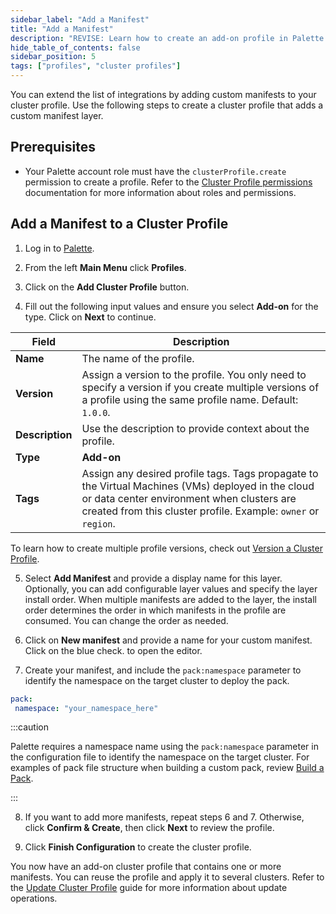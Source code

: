 ```yaml
---
sidebar_label: "Add a Manifest"
title: "Add a Manifest"
description: "REVISE: Learn how to create an add-on profile in Palette."
hide_table_of_contents: false
sidebar_position: 5
tags: ["profiles", "cluster profiles"]
---
```




You can extend the list of integrations by adding custom manifests to your cluster profile. Use the following steps to create a cluster profile that adds a custom manifest layer.

## Prerequisites

- Your Palette account role must have the `clusterProfile.create` permission to create a profile. Refer to the [Cluster Profile permissions](../../../../user-management/palette-rbac/project-scope-roles-permissions.md) documentation for more information about roles and permissions.

## Add a Manifest to a Cluster Profile 

1. Log in to [Palette](https://console.spectrocloud.com/).

2. From the left **Main Menu** click **Profiles**.

3. Click on the **Add Cluster Profile** button. 

4. Fill out the following input values and ensure you select **Add-on** for the type. Click on **Next** to continue.

  | **Field** | **Description** |
  |-----------|-----------------|
  |**Name**| The name of the profile. |
  |**Version**| Assign a version to the profile. You only need to specify a version if you create multiple versions of a profile using the same profile name. Default: `1.0.0`. |
  |**Description**| Use the description to provide context about the profile. |
  |**Type**| **Add-on** |
  |**Tags**| Assign any desired profile tags. Tags propagate to the Virtual Machines (VMs) deployed in the cloud or data center environment when clusters are created from this cluster profile. Example: `owner` or `region`.  |

  To learn how to create multiple profile versions, check out [Version a Cluster Profile](../../modify-cluster-profiles/version-cluster-profile.md).

5. Select **Add Manifest** and provide a display name for this layer. Optionally, you can add configurable layer values and specify the layer install order. When multiple manifests are added to the layer, the install order determines the order in which manifests in the profile are consumed. You can change the order as needed.

<!-- The pack configuration file is displayed on the next page. -->

6. Click on **New manifest** and provide a name for your custom manifest. Click on the blue check. to open the editor. 

7. Create your manifest, and include the `pack:namespace` parameter to identify the namespace on the target cluster to deploy the pack.

  ```yaml
  pack:
   namespace: "your_namespace_here"
  ```

  :::caution

  Palette requires a namespace name using the `pack:namespace` parameter in the configuration file to identify the namespace on the target cluster. For examples of pack file structure when building a custom pack, review [Build a Pack](../../../../registries-and-packs/deploy-pack.md#build-a-pack).

  <!-- If the `values.yaml` specifies a namespace value, then Palette first checks to see if the namespace has been created. If so, Palette uses the existing namespace. If the namespace has not been created, Palette creates a new one using the value specified in the YAML file. If the `values.yaml` does not specify a namespace value, Palette deploys the application to the default namespace.-->

  ::: 

8. If you want to add more manifests, repeat steps 6 and 7. Otherwise, click **Confirm & Create**, then click **Next** to review the profile.

9. Click **Finish Configuration** to create the cluster profile.

You now have an add-on cluster profile that contains one or more manifests. You can reuse the profile and apply it to several clusters. Refer to the [Update Cluster Profile](../../modify-cluster-profiles/update-cluster-profile.md) guide for more information about update operations.





